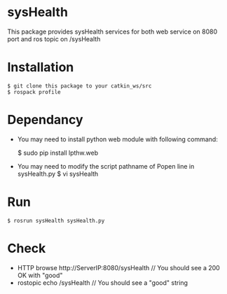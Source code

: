 # sysHealth

This package provides sysHealth services for both web service on 8080 port and ros topic on /sysHealth

# Installation

    $ git clone this package to your catkin_ws/src
    $ rospack profile

# Dependancy
* You may need to install python web module with following command:

    $ sudo pip install lpthw.web
* You may need to modify the script pathname of Popen line in sysHealth.py 
    $ vi sysHealth

# Run

    $ rosrun sysHealth sysHealth.py

# Check
* HTTP browse http://ServerIP:8080/sysHealth   // You should see a 200 OK with "good"
* rostopic echo /sysHealth                     // You should see a "good" string


